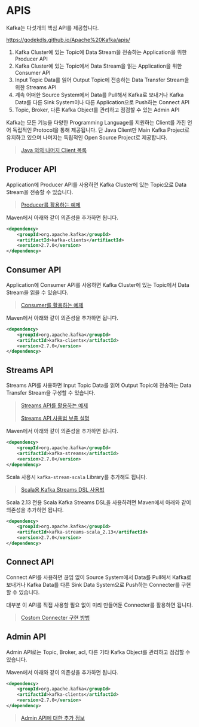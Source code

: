 # APIS

Kafka는 다섯개의 핵심 API를 제공합니다.

https://godekdls.github.io/Apache%20Kafka/apis/

1. Kafka Cluster에 있는 Topic에 Data Stream을 전송하는 Application을 위한 Producer API
2. Kafka Cluster에 있는 Topic에서 Data Stream을 읽는 Application을 위한 Consumer API
3. Input Topic Data를 읽어 Output Topic에 전송하는 Data Transfer Stream을 위한 Streams API
4. 계속 어떠한 Source System에서 Data를 Pull해서 Kafka로 보내거나 Kafka Data를 다른 Sink System이나 다른 Application으로 Push하는 Connect API
5. Topic, Broker, 다른 Kafka Object를 관리하고 점검할 수 있는 Admin API

Kafka는 모든 기능을 다양한 Programming Language를 지원하는 Client를 가진 언어 독립적인 Protocol을 통해 제공됩니다.
단 Java Client만 Main Kafka Project로 유지하고 있으며 나머지는 독립적인 Open Source Project로 제공합니다.

>   [Java 외의 나머지 Client 목록](https://cwiki.apache.org/confluence/display/KAFKA/Clients)

## Producer API

Application에 Producer API를 사용하면 Kafka Cluster에 있는 Topic으로 Data Stream을 전송할 수 있습니다.

>   [Producer를 활용하는 예제](https://kafka.apache.org/27/javadoc/index.html?org/apache/kafka/clients/producer/KafkaProducer.html)

Maven에서 아래와 같이 의존성을 추가하면 됩니다.

```xml
<dependency>
    <groupId>org.apache.kafka</groupId>
    <artifiactId>kafka-clients</artifiactId>
    <version>2.7.0</version>
</dependency>
```

## Consumer API

Application에 Consumer API를 사용하면 Kafka Cluster에 있는 Topic에서 Data Stream을 읽을 수 있습니다.

>   [Consumer를 활용하는 예제](https://kafka.apache.org/27/javadoc/index.html?org/apache/kafka/clients/consumer/KafkaConsumer.html)

Maven에서 아래와 같이 의존성을 추가하면 됩니다.

```xml
<dependency>
    <groupId>org.apache.kafka</groupId>
    <artifactId>kafka-clients</artifactId>
    <version>2.7.0</version>
</dependency>
```

## Streams API

Streams API를 사용하면 Input Topic Data를 읽어 Output Topic에 전송하는 Data Transfer Stream을 구성할 수 있습니다.

>   [Streams API를 활용하는 예제](https://kafka.apache.org/27/javadoc/index.html?org/apache/kafka/streams/KafkaStreams.html)
>
>   [Streams API 사용법 보충 설명](https://kafka.apache.org/27/documentation/streams/)

Maven에서 아래와 같이 의존성을 추가하면 됩니다.

```xml
<dependency>
    <groupId>org.apache.kafka</groupId>
    <artifactId>kafka-streams</artifactId>
    <version>2.7.0</version>
</dependency>
```

Scala 사용시 `kafka-stream-scala` Library를 추가해도 됩니다.

>   [Scala용 Kafka Streams DSL 사용법](https://kafka.apache.org/27/documentation/streams/developer-guide/dsl-api.html#scala-dsl)

Scala 2.13 전용 Scala Kafka Streams DSL을 사용하려면 Maven에서 아래와 같이 의존성을 추가하면 됩니다.

```xml
<dependency>
    <groupId>org.apache.kafka</groupId>
    <artifactId>kafka-streams-scala_2.13</artifactId>
    <version>2.7.0</version>
</dependency>
```

## Connect API

Connect API를 사용하면 끊임 없이 Source System에서 Data를 Pull해서 Kafka로 보내거나 Kafka Data를 다른 Sink Data System으로 Push하는 Connecter를 구현할 수 있습니다.

대부분 이 API를 직접 사용할 필요 없이 미리 만들어둔 Connecter를 활용하면 됩니다.

>   [Costom Connecter 구현 방법](https://kafka.apache.org/27/javadoc/index.html?org/apache/kafka/connect)

## Admin API

Admin API로는 Topic, Broker, acl, 다른 기타 Kafka Object를 관리하고 점검할 수 있습니다.

Maven에서 아래와 같이 의존성을 추가하면 됩니다.

```xml
<dependency>
    <groupId>org.apache.kafka</groupId>
    <artifactId>kafka-clients</artifactId>
    <version>2.7.0</version>
</dependency>
```

>   [Admin API에 대한 추가 정보](https://kafka.apache.org/27/javadoc/index.html?org/apache/kafka/clients/admin/Admin.html)